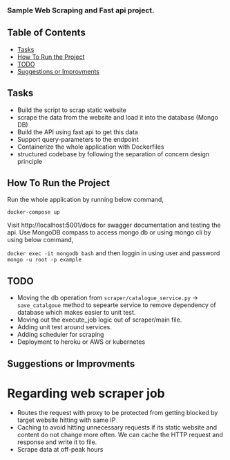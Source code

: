 ### Sample Web Scraping and Fast api project.

## Table of Contents
- [Tasks](#tasks)
- [How To Run the Project](#how-to-run-the-project)
- [TODO](#todo)
- [Suggestions or Improvments](#suggestion)


## Tasks
- Build the script to scrap static website
- scrape the data from the website and load it into the database (Mongo DB)
- Build the API using fast api to get this data 
- Support query-parameters to the endpoint
- Containerize the whole application with Dockerfiles
- structured codebase by following the separation of concern design principle

## How To Run the Project
 Run the whole application by running below command,  

 `docker-compose up`

 Visit http://localhost:5001/docs for swagger documentation and testing the api.
 Use MongoDB compass to access mongo db or using mongo cli by using below command, 

  `docker exec -it mongodb bash`
  and then loggin in using user and password
  `mongo -u root -p example`


 ## TODO

 - Moving the db operation from `scraper/catalogue_service.py` -> `save_catalgoue` method to sepearte service to remove dependency of database which makes easier to unit test. 
 - Moving out the execute_job logic out of scraper/main file. 
 - Adding unit test around services. 
 - Adding scheduler for scraping
 - Deployment to heroku or AWS or kubernetes 
 
 
 ## Suggestions or Improvments

 # Regarding web scraper job
 - Routes the request with proxy to be protected from getting blocked by target website hitting with same IP
 - Caching to avoid hitting unnecessary requests if its static website and content do not change more often. We can cache the HTTP request and response and write it to file.
 - Scrape data at off-peak hours
